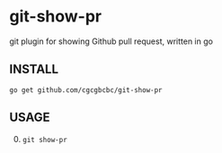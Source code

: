 git-show-pr
===========

git plugin for showing Github pull request, written in go

## INSTALL

`go get github.com/cgcgbcbc/git-show-pr`

## USAGE

0. `git show-pr`

